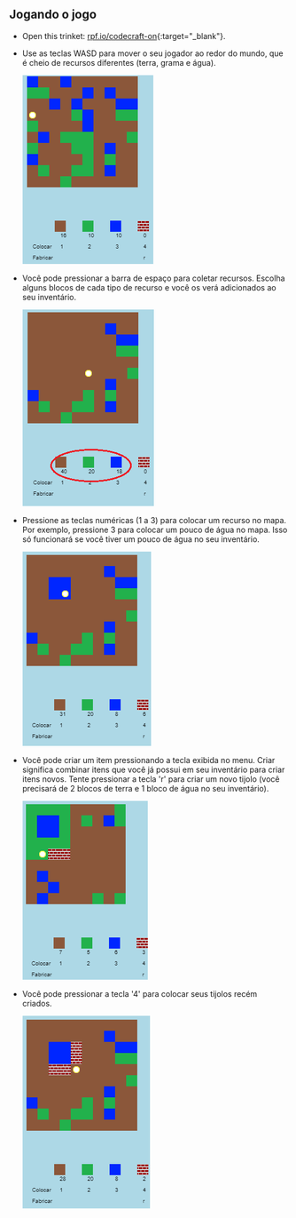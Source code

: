 ## Jogando o jogo

+ Open this trinket: [rpf.io/codecraft-on](http://rpf.io/codecraft-on){:target="_blank"}.

+ Use as teclas WASD para mover o seu jogador ao redor do mundo, que é cheio de recursos diferentes (terra, grama e água).
    
    ![screenshot](images/craft-move.png)

+ Você pode pressionar a barra de espaço para coletar recursos. Escolha alguns blocos de cada tipo de recurso e você os verá adicionados ao seu inventário.
    
    ![screenshot](images/craft-pickup.png)

+ Pressione as teclas numéricas (1 a 3) para colocar um recurso no mapa. Por exemplo, pressione 3 para colocar um pouco de água no mapa. Isso só funcionará se você tiver um pouco de água no seu inventário.
    
    ![screenshot](images/craft-place-water.png)

+ Você pode criar um item pressionando a tecla exibida no menu. Criar significa combinar itens que você já possui em seu inventário para criar itens novos. Tente pressionar a tecla 'r' para criar um novo tijolo (você precisará de 2 blocos de terra e 1 bloco de água no seu inventário).
    
    ![screenshot](images/craft-craft-brick.png)

+ Você pode pressionar a tecla '4' para colocar seus tijolos recém criados.
    
    ![screenshot](images/craft-place-brick.png)